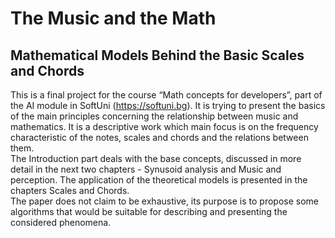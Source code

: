 # The Music and the Math
## Mathematical Models Behind the Basic Scales and Chords

This is a final project for the course “Math concepts for developers”, part of the AI module in SoftUni (https://softuni.bg). It is trying to present the basics of the main principles concerning the relationship between music and mathematics. It is a descriptive work which main focus is on the frequency characteristic of the notes, scales and chords and the relations between them.  
The Introduction part deals with the base concepts, discussed in more detail in the next two chapters - Synusoid analysis and Music and perception. The application of the theoretical models is presented in the chapters Scales and Chords.  
The paper does not claim to be exhaustive, its purpose is to propose some algorithms that would be suitable for describing and presenting the considered phenomena.
